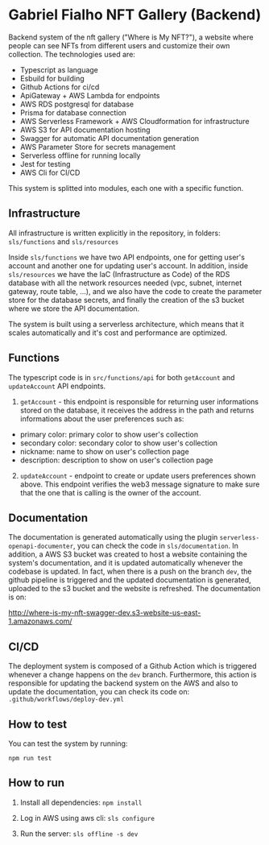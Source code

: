 # Gabriel Fialho NFT Gallery (Backend)

Backend system of the nft gallery ("Where is My NFT?"), a website where people can see NFTs from different users and customize their own collection. The technologies used are:

- Typescript as language
- Esbuild for building
- Github Actions for ci/cd
- ApiGateway + AWS Lambda for endpoints
- AWS RDS postgresql for database
- Prisma for database connection
- AWS Serverless Framework + AWS Cloudformation for infrastructure
- AWS S3 for API documentation hosting
- Swagger for automatic API documentation generation
- AWS Parameter Store for secrets management
- Serverless offline for running locally
- Jest for testing
- AWS Cli for CI/CD

This system is splitted into modules, each one with a specific function.

## Infrastructure

All infrastructure is written explicitly in the repository, in folders:
`sls/functions` and `sls/resources`

Inside `sls/functions` we have two API endpoints, one for getting user's account and another one for updating user's account.
In addition, inside `sls/resources` we have the IaC (Infrastructure as Code) of the RDS database with all the network resources needed (vpc, subnet, internet gateway, route table, ...), and we also have the code to create the parameter store for the database secrets, and finally the creation of the s3 bucket where we store the API documentation.

The system is built using a serverless architecture, which means that it scales automatically and it's cost and performance are optimized.

## Functions

The typescript code is in `src/functions/api` for both `getAccount` and `updateAccount` API endpoints.

1. `getAccount` - this endpoint is responsible for returning user informations stored on the database, it receives the address in the path and returns informations about the user preferences such as:

- primary color: primary color to show user's collection
- secondary color: secondary color to show user's collection
- nickname: name to show on user's collection page
- description: description to show on user's collection page

2. `updateAccount` - endpoint to create or update users preferences shown above. This endpoint verifies the web3 message signature to make sure that the one that is calling is the owner of the account.

## Documentation

The documentation is generated automatically using the plugin `serverless-openapi-documenter`, you can check the code in `sls/documentation`.
In addition, a AWS S3 bucket was created to host a website containing the system's documentation, and it is updated automatically whenever the codebase is updated.
In fact, when there is a push on the branch `dev`, the github pipeline is triggered and the updated documentation is generated, uploaded to the s3 bucket and the website is refreshed.
The documentation is on:

http://where-is-my-nft-swagger-dev.s3-website-us-east-1.amazonaws.com/

## CI/CD

The deployment system is composed of a Github Action which is triggered whenever a change happens on the `dev` branch. Furthermore, this action is responsible for updating the backend system on the AWS and also to update the documentation, you can check its code on: `.github/workflows/deploy-dev.yml`

## How to test

You can test the system by running:

`npm run test`

## How to run

1. Install all dependencies:
   `npm install`

2. Log in AWS using aws cli:
   `sls configure`

3. Run the server:
   `sls offline -s dev`
